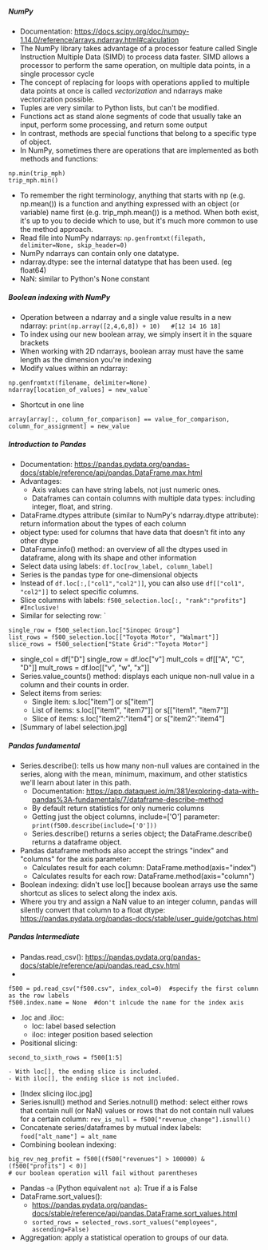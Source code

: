##### NumPy
- Documentation: https://docs.scipy.org/doc/numpy-1.14.0/reference/arrays.ndarray.html#calculation
- The NumPy library takes advantage of a processor feature called Single Instruction Multiple Data (SIMD) to process data faster. SIMD allows a processor to perform the same operation, on multiple data points, in a single processor cycle
- The concept of replacing for loops with operations applied to multiple data points at once is called *vectorization* and ndarrays make vectorization possible.
- Tuples are very similar to Python lists, but can't be modified.
- Functions act as stand alone segments of code that usually take an input, perform some processing, and return some output
- In contrast, methods are special functions that belong to a specific type of object.
- In NumPy, sometimes there are operations that are implemented as both methods and functions:
```
np.min(trip_mph)
trip_mph.min()
```
- To remember the right terminology, anything that starts with np (e.g. np.mean()) is a function and anything expressed with an object (or variable) name first (e.g. trip_mph.mean()) is a method. When both exist, it's up to you to decide which to use, but it's much more common to use the method approach.
- Read file into NumPy ndarrays: `np.genfromtxt(filepath, delimiter=None, skip_header=0)`
- NumPy ndarrays can contain only one datatype.
- ndarray.dtype: see the internal datatype that has been used. (eg float64)
- NaN: similar to Python's None constant

##### Boolean indexing with NumPy
- Operation between a ndarray and a single value results in a new ndarray: `print(np.array([2,4,6,8]) + 10)   #[12 14 16 18]`
- To index using our new boolean array, we simply insert it in the square brackets
- When working with 2D ndarrays,  boolean array must have the same length as the dimension you're indexing
- Modify values within an ndarray: 
```
np.genfromtxt(filename, delimiter=None)
ndarray[location_of_values] = new_value`
```
- Shortcut in one line
```
array[array[:, column_for_comparison] == value_for_comparison, column_for_assignment] = new_value
```

##### Introduction to Pandas
- Documentation: https://pandas.pydata.org/pandas-docs/stable/reference/api/pandas.DataFrame.max.html
- Advantages:
    - Axis values can have string labels, not just numeric ones.
    - Dataframes can contain columns with multiple data types: including integer, float, and string.
- DataFrame.dtypes attribute (similar to NumPy's ndarray.dtype attribute): return information about the types of each column
- object type: used for columns that have data that doesn't fit into any other dtype
- DataFrame.info() method: an overview of all the dtypes used in dataframe, along with its shape and other information
- Select data using labels: `df.loc[row_label, column_label]`
- Series is the pandas type for one-dimensional objects
-  Instead of `df.loc[:,["col1","col2"]]`, you can also use `df[["col1", "col2"]]` to select specific columns.
- Slice columns with labels: `f500_selection.loc[:, "rank":"profits"]  #Inclusive!`
- Similar for selecting row: `
```
single_row = f500_selection.loc["Sinopec Group"]
list_rows = f500_selection.loc[["Toyota Motor", "Walmart"]]
slice_rows = f500_selection["State Grid":"Toyota Motor"]
```
- single_col = df["D"]
single_row = df.loc["v"]
mult_cols = df[["A", "C", "D"]]
mult_rows = df.loc[["v", "w", "x"]]
- Series.value_counts() method: displays each unique non-null value in a column and their counts in order.
- Select items from series:
    - Single item: s.loc["item"] or s["item"]
    - List of items: s.loc[["item1", "item7"]] or s[["item1", "item7"]]
    - Slice of items: s.loc["item2":"item4"] or s["item2":"item4"]
- [Summary of label selection.jpg]

##### Pandas fundamental
- Series.describe(): tells us how many non-null values are contained in the series, along with the mean, minimum, maximum, and other statistics we'll learn about later in this path.
    - Documentation: https://app.dataquest.io/m/381/exploring-data-with-pandas%3A-fundamentals/7/dataframe-describe-method
    - By default return statistics for only numeric columns
    - Getting just the object columns, include=['O'] parameter: `print(f500.describe(include=['O']))`
    - Series.describe() returns a series object; the DataFrame.describe() returns a dataframe object.
- Pandas dataframe methods also accept the strings "index" and "columns" for the axis parameter:
    - Calculates result for each column: DataFrame.method(axis="index")
    - Calculates results for each row: DataFrame.method(axis="column")
- Boolean indexing: didn't use loc[]  because boolean arrays use the same shortcut as slices to select along the index axis.
- Where you try and assign a NaN value to an integer column, pandas will silently convert that column to a float dtype: https://pandas.pydata.org/pandas-docs/stable/user_guide/gotchas.html

##### Pandas Intermediate
- Pandas.read_csv(): https://pandas.pydata.org/pandas-docs/stable/reference/api/pandas.read_csv.html
-
``` 
f500 = pd.read_csv("f500.csv", index_col=0)  #specify the first column as the row labels
f500.index.name = None  #don't inlcude the name for the index axis
```
- .loc and .iloc:
    - loc: label based selection
    - iloc: integer position based selection
- Positional slicing:
```
second_to_sixth_rows = f500[1:5]  
```
    - With loc[], the ending slice is included.
    - With iloc[], the ending slice is not included.
- [Index slicing iloc.jpg]
- Series.isnull() method and Series.notnull() method: select either rows that contain null (or NaN) values or rows that do not contain null values for a certain column: `rev_is_null = f500["revenue_change"].isnull()`
- Concatenate series/dataframes by mutual index labels: `food["alt_name"] = alt_name`
- Combining boolean indexing: 
```
big_rev_neg_profit = f500[(f500["revenues"] > 100000) & (f500["profits"] < 0)]
# our boolean operation will fail without parentheses
```
- Pandas `~a` (Python equivalent `not a`): True if a is False
- DataFrame.sort_values(): 
    - https://pandas.pydata.org/pandas-docs/stable/reference/api/pandas.DataFrame.sort_values.html
    - `sorted_rows = selected_rows.sort_values("employees", ascending=False)`
- Aggregation: apply a statistical operation to groups of our data. 




